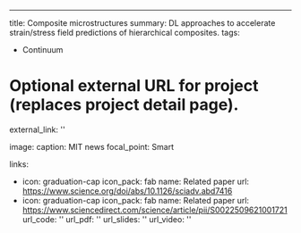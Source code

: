 ---
title: Composite microstructures 
summary: DL approaches to accelerate strain/stress field predictions of hierarchical composites. 
tags:
  - Continuum


# Optional external URL for project (replaces project detail page).
external_link: ''

image:
  caption: MIT news
  focal_point: Smart

links:
  - icon: graduation-cap
    icon_pack: fab
    name: Related paper
    url: https://www.science.org/doi/abs/10.1126/sciadv.abd7416
  - icon: graduation-cap
    icon_pack: fab
    name: Related paper
    url: https://www.sciencedirect.com/science/article/pii/S0022509621001721   
url_code: ''
url_pdf: ''
url_slides: ''
url_video: ''

